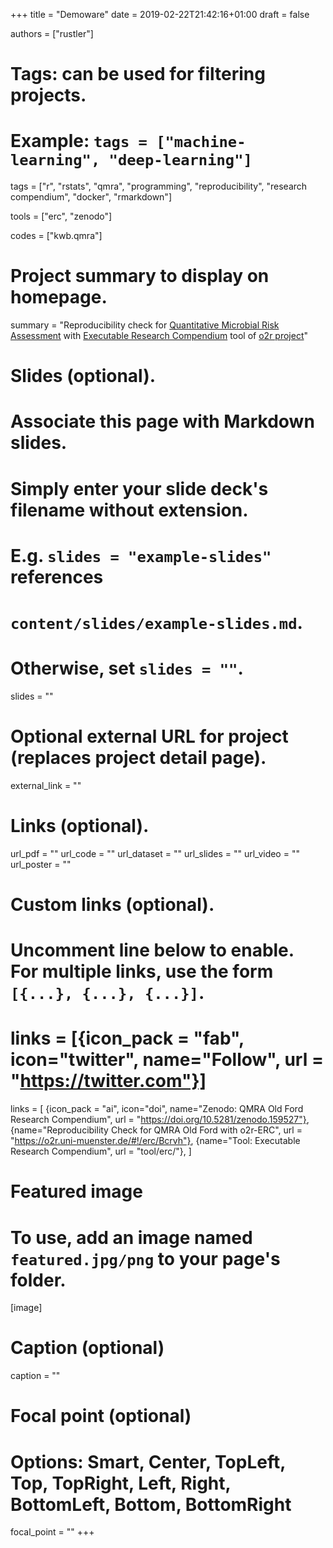 +++
title = "Demoware"
date = 2019-02-22T21:42:16+01:00
draft = false

authors = ["rustler"]

# Tags: can be used for filtering projects.
# Example: `tags = ["machine-learning", "deep-learning"]`
tags = ["r", "rstats", "qmra", "programming", "reproducibility", "research compendium", 
"docker", "rmarkdown"]

tools = ["erc", "zenodo"]

codes = ["kwb.qmra"]

# Project summary to display on homepage.
summary = "Reproducibility check for [Quantitative Microbial Risk Assessment](https://doi.org/10.5281/zenodo.159527) with [Executable Research Compendium](tool/erc/) tool of [o2r project](https://o2r.info)"

# Slides (optional).
#   Associate this page with Markdown slides.
#   Simply enter your slide deck's filename without extension.
#   E.g. `slides = "example-slides"` references 
#   `content/slides/example-slides.md`.
#   Otherwise, set `slides = ""`.
slides = ""

# Optional external URL for project (replaces project detail page).
external_link = ""

# Links (optional).
url_pdf = ""
url_code = ""
url_dataset = ""
url_slides = ""
url_video = ""
url_poster = ""

# Custom links (optional).
#   Uncomment line below to enable. For multiple links, use the form `[{...}, {...}, {...}]`.
# links = [{icon_pack = "fab", icon="twitter", name="Follow", url = "https://twitter.com"}]
links = [
{icon_pack = "ai", icon="doi", name="Zenodo: QMRA Old Ford Research Compendium", url = "https://doi.org/10.5281/zenodo.159527"},
{name="Reproducibility Check for QMRA Old Ford with o2r-ERC", url = "https://o2r.uni-muenster.de/#!/erc/Bcrvh"},
{name="Tool: Executable Research Compendium", url = "tool/erc/"},
]

# Featured image
# To use, add an image named `featured.jpg/png` to your page's folder. 
[image]
  # Caption (optional)
  caption = ""

  # Focal point (optional)
  # Options: Smart, Center, TopLeft, Top, TopRight, Left, Right, BottomLeft, Bottom, BottomRight
  focal_point = ""
+++
